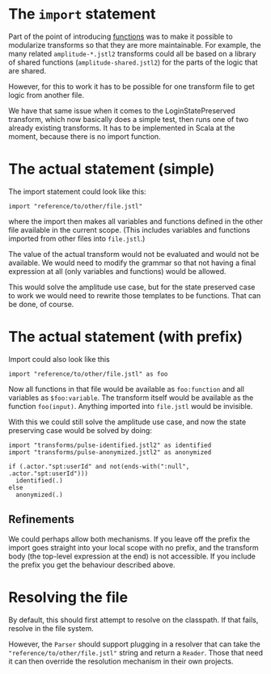 
# The `import` statement

Part of the point of introducing [functions](functions.md) was to make
it possible to modularize transforms so that they are more
maintainable.  For example, the many related `amplitude-*.jstl2`
transforms could all be based on a library of shared functions
(`amplitude-shared.jstl2`) for the parts of the logic that are shared.

However, for this to work it has to be possible for one transform file
to get logic from another file.

We have that same issue when it comes to the LoginStatePreserved
transform, which now basically does a simple test, then runs one of
two already existing transforms. It has to be implemented in Scala at
the moment, because there is no import function.

# The actual statement (simple)

The import statement could look like this:

```
import "reference/to/other/file.jstl"
```

where the import then makes all variables and functions defined in the
other file available in the current scope. (This includes variables
and functions imported from other files into `file.jstl`.)

The value of the actual transform would not be evaluated and would not
be available. We would need to modify the grammar so that not having a
final expression at all (only variables and functions) would be
allowed.

This would solve the amplitude use case, but for the state preserved
case to work we would need to rewrite those templates to be functions.
That can be done, of course.

# The actual statement (with prefix)

Import could also look like this

```
import "reference/to/other/file.jstl" as foo
```

Now all functions in that file would be available as `foo:function`
and all variables as `$foo:variable`. The transform itself would be
available as the function `foo(input)`. Anything imported into
`file.jstl` would be invisible.

With this we could still solve the amplitude use case, and now the
state preserving case would be solved by doing:

```
import "transforms/pulse-identified.jstl2" as identified
import "transforms/pulse-anonymized.jstl2" as anonymized

if (.actor."spt:userId" and not(ends-with(":null", .actor."spt:userId")))
  identified(.)
else
  anonymized(.)
```

## Refinements

We could perhaps allow both mechanisms. If you leave off the prefix
the import goes straight into your local scope with no prefix, and the
transform body (the top-level expression at the end) is not
accessible.  If you include the prefix you get the behaviour described
above.

# Resolving the file

By default, this should first attempt to resolve on the classpath. If
that fails, resolve in the file system.

However, the `Parser` should support plugging in a resolver that can
take the `"reference/to/other/file.jstl"` string and return a
`Reader`.  Those that need it can then override the resolution
mechanism in their own projects.

